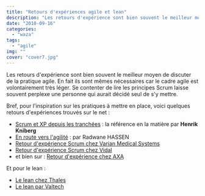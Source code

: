 ```yaml
---
title: "Retours d'expériences agile et lean"
description: "Les retours d'expérience sont bien souvent le meilleur moyen de discuter de la pratique agile. En fait ils sont mêmes nécessaires car le cadre agile e..."
date: "2010-09-16"
categories: 
  - "waza"
tags: 
  - "agile"
img: ""
cover: "cover7.jpg"
---
```


Les retours d'expérience sont bien souvent le meilleur moyen de discuter de la pratique agile. En fait ils sont mêmes nécessaires car le cadre agile est volontairement très léger. Se contenter de lire les principes Scrum laisse souvent perplexe une personne qui aurait décidé seul de s'y mettre.

Bref, pour l'inspiration sur les pratiques à mettre en place, voici quelques retours d'expériences trouvés sur le net :

- [Scrum et XP depuis les tranchées](http://henrik-kniberg.developpez.com/livre/scrum-xp/) : la référence en la matière par **Henrik Kniberg**
- [En route vers l'agilité](http://rad-hass.developpez.com/tutoriels/conception/route-vers-agilite-scrum-et-xp-retour-experience/) : par Radwane HASSEN
- [Retour d'expérience Scrum chez Varian Medical Systems](http://www.sigmat.fr/dotclear/index.php?post/2008/12/23/Retour-d-exp%C3%A9rience-Scrum-chez-Varian-Medical-Systems)
- [Retour d'expérience Scrum chez Vidal](http://www.slideshare.net/jl.morlhon/scrum-vidal-retour-dexperience)
- et bien sur : [Retour d'expérience chez AXA](https://directassurance.onconfluence.com/pages/viewpage.action?pageId=15632052 "Agilité - expériences axa")

Et pour le lean :

- [Le lean chez Thales](http://www.islean-consulting.fr/le-blog/2/retour-dexperience-le-lean-software-development-chez-thales/)
- [Le lean par Valtech](http://www.slideshare.net/valtech/ag08-lean-management-et-progres-continu-fr)
